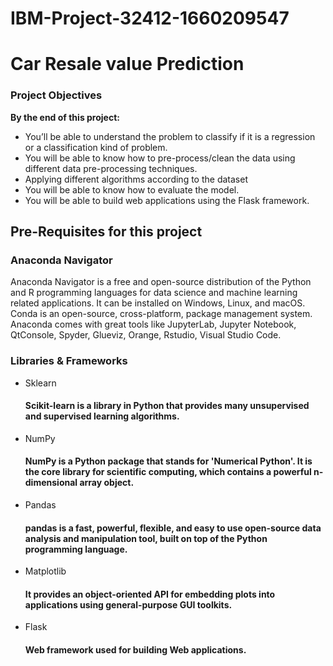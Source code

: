 # IBM-Project-32412-1660209547
<h1>Car Resale value Prediction</h1>
<h3>Project Objectives</h3>
<b>By the end of this project:</b>
<ul>
<li>You’ll be able to understand the problem to classify if it is a regression or a classification kind of problem.</li>

<li>You will be able to know how to pre-process/clean the data using different data pre-processing techniques.</li>

<li>Applying different algorithms according to the dataset </li>

<li>You will be able to know how to evaluate the model.</li>

<li>You will be able to build web applications using the Flask framework.</li>
</ul>
<h2>Pre-Requisites for this project</h2>
<h3> Anaconda Navigator</h3>
<p>Anaconda Navigator is a free and open-source distribution of the Python and R programming languages for data science and machine learning related applications. It can be installed on Windows, Linux, and macOS. Conda is an open-source, cross-platform,  package management system. Anaconda comes with great tools like JupyterLab, Jupyter Notebook, QtConsole, Spyder, Glueviz, Orange, Rstudio, Visual Studio Code. </p>
<h3>Libraries & Frameworks</h3>
<ul>
<li>Sklearn </li>
<h4>Scikit-learn is a library in Python that provides many unsupervised and supervised learning algorithms.
</h4>
<li>NumPy</li>
<h4>NumPy is a Python package that stands for 'Numerical Python'. It is the core library for scientific computing, which contains a powerful n-dimensional array object.</h4>
<li>Pandas</li>
<h4>pandas is a fast, powerful, flexible, and easy to use open-source data analysis and manipulation tool, built on top of the Python programming language.</h4>
<li>Matplotlib</li>
<h4> It provides an object-oriented API for embedding plots into applications using general-purpose GUI toolkits.</h4>
<li>Flask</li>
<h4>Web framework used for building Web applications.</h4>
</ul>
